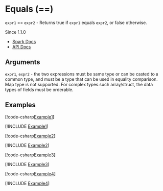 ﻿# Equals (==)

`expr1` == `expr2` - Returns true if `expr1` equals `expr2`, or false otherwise.

Since 1.1.0

* [Spark Docs](https://spark.apache.org/docs/latest/api/sql/index.html#_13)
* [API Docs](xref:TypedSpark.NET.Columns.TypedColumn`3.op_Equality*)

## Arguments

`expr1`, `expr2` - the two expressions must be same type or can be casted to a
common type, and must be a type that can be used in equality comparison. Map
type is not supported. For complex types such array/struct, the data types of
fields must be orderable.

## Examples

[!code-csharp[Example1](../../../TypedSpark.NET.Tests/Examples/Equals.cs#Example1)]

[!INCLUDE [Example1](../../../TypedSpark.NET.Tests/Examples/__examples__/Equals.Case1.md)]

[!code-csharp[Example2](../../../TypedSpark.NET.Tests/Examples/Equals.cs#Example2)]

[!INCLUDE [Example2](../../../TypedSpark.NET.Tests/Examples/__examples__/Equals.Case2.md)]

[!code-csharp[Example3](../../../TypedSpark.NET.Tests/Examples/Equals.cs#Example3)]

[!INCLUDE [Example3](../../../TypedSpark.NET.Tests/Examples/__examples__/Equals.Case3.md)]

[!code-csharp[Example4](../../../TypedSpark.NET.Tests/Examples/Equals.cs#Example4)]

[!INCLUDE [Example4](../../../TypedSpark.NET.Tests/Examples/__examples__/Equals.Case4.md)]
